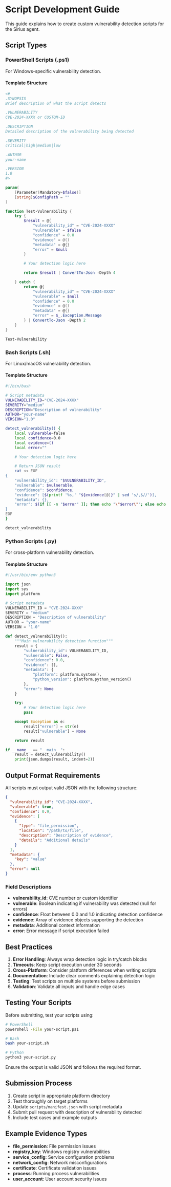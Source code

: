 # Script Development Guide

This guide explains how to create custom vulnerability detection scripts for the Sirius agent.

## Script Types

### PowerShell Scripts (.ps1)

For Windows-specific vulnerability detection.

#### Template Structure

```powershell
<#
.SYNOPSIS
Brief description of what the script detects

.VULNERABILITY
CVE-2024-XXXX or CUSTOM-ID

.DESCRIPTION
Detailed description of the vulnerability being detected

.SEVERITY
critical|high|medium|low

.AUTHOR
your-name

.VERSION
1.0
#>

param(
    [Parameter(Mandatory=$false)]
    [string]$ConfigPath = ""
)

function Test-Vulnerability {
    try {
        $result = @{
            "vulnerability_id" = "CVE-2024-XXXX"
            "vulnerable" = $false
            "confidence" = 0.0
            "evidence" = @()
            "metadata" = @{}
            "error" = $null
        }

        # Your detection logic here

        return $result | ConvertTo-Json -Depth 4

    } catch {
        return @{
            "vulnerability_id" = "CVE-2024-XXXX"
            "vulnerable" = $null
            "confidence" = 0.0
            "evidence" = @()
            "metadata" = @{}
            "error" = $_.Exception.Message
        } | ConvertTo-Json -Depth 2
    }
}

Test-Vulnerability
```

### Bash Scripts (.sh)

For Linux/macOS vulnerability detection.

#### Template Structure

```bash
#!/bin/bash

# Script metadata
VULNERABILITY_ID="CVE-2024-XXXX"
SEVERITY="medium"
DESCRIPTION="Description of vulnerability"
AUTHOR="your-name"
VERSION="1.0"

detect_vulnerability() {
    local vulnerable=false
    local confidence=0.0
    local evidence=()
    local error=""

    # Your detection logic here

    # Return JSON result
    cat << EOF
{
    "vulnerability_id": "$VULNERABILITY_ID",
    "vulnerable": $vulnerable,
    "confidence": $confidence,
    "evidence": [$(printf '%s,' "${evidence[@]}" | sed 's/,$//')],
    "metadata": {},
    "error": $(if [[ -n "$error" ]]; then echo "\"$error\""; else echo "null"; fi)
}
EOF
}

detect_vulnerability
```

### Python Scripts (.py)

For cross-platform vulnerability detection.

#### Template Structure

```python
#!/usr/bin/env python3

import json
import sys
import platform

# Script metadata
VULNERABILITY_ID = "CVE-2024-XXXX"
SEVERITY = "medium"
DESCRIPTION = "Description of vulnerability"
AUTHOR = "your-name"
VERSION = "1.0"

def detect_vulnerability():
    """Main vulnerability detection function"""
    result = {
        "vulnerability_id": VULNERABILITY_ID,
        "vulnerable": False,
        "confidence": 0.0,
        "evidence": [],
        "metadata": {
            "platform": platform.system(),
            "python_version": platform.python_version()
        },
        "error": None
    }

    try:
        # Your detection logic here
        pass

    except Exception as e:
        result["error"] = str(e)
        result["vulnerable"] = None

    return result

if __name__ == "__main__":
    result = detect_vulnerability()
    print(json.dumps(result, indent=2))
```

## Output Format Requirements

All scripts must output valid JSON with the following structure:

```json
{
  "vulnerability_id": "CVE-2024-XXXX",
  "vulnerable": true,
  "confidence": 0.9,
  "evidence": [
    {
      "type": "file_permission",
      "location": "/path/to/file",
      "description": "Description of evidence",
      "details": "Additional details"
    }
  ],
  "metadata": {
    "key": "value"
  },
  "error": null
}
```

### Field Descriptions

- **vulnerability_id**: CVE number or custom identifier
- **vulnerable**: Boolean indicating if vulnerability was detected (null for errors)
- **confidence**: Float between 0.0 and 1.0 indicating detection confidence
- **evidence**: Array of evidence objects supporting the detection
- **metadata**: Additional context information
- **error**: Error message if script execution failed

## Best Practices

1. **Error Handling**: Always wrap detection logic in try/catch blocks
2. **Timeouts**: Keep script execution under 30 seconds
3. **Cross-Platform**: Consider platform differences when writing scripts
4. **Documentation**: Include clear comments explaining detection logic
5. **Testing**: Test scripts on multiple systems before submission
6. **Validation**: Validate all inputs and handle edge cases

## Testing Your Scripts

Before submitting, test your scripts using:

```bash
# PowerShell
powershell -File your-script.ps1

# Bash
bash your-script.sh

# Python
python3 your-script.py
```

Ensure the output is valid JSON and follows the required format.

## Submission Process

1. Create script in appropriate platform directory
2. Test thoroughly on target platforms
3. Update `scripts/manifest.json` with script metadata
4. Submit pull request with description of vulnerability detected
5. Include test cases and example outputs

## Example Evidence Types

- **file_permission**: File permission issues
- **registry_key**: Windows registry vulnerabilities
- **service_config**: Service configuration problems
- **network_config**: Network misconfigurations
- **certificate**: Certificate validation issues
- **process**: Running process vulnerabilities
- **user_account**: User account security issues
